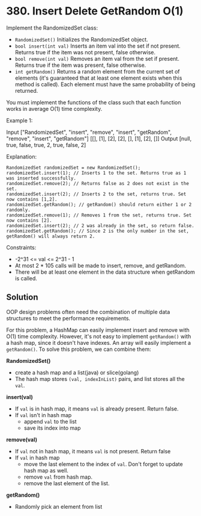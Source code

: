 # 380. Insert Delete GetRandom O(1)
Implement the RandomizedSet class:

* `RandomizedSet()` Initializes the RandomizedSet object.
* `bool insert(int val)` Inserts an item val into the set if not present. Returns true if the item was not present, false otherwise.
* `bool remove(int val)` Removes an item val from the set if present. Returns true if the item was present, false otherwise.
* `int getRandom()` Returns a random element from the current set of elements (it's guaranteed that at least one element exists when this method is called). Each element must have the same probability of being returned.

You must implement the functions of the class such that each function works in average O(1) time complexity.

Example 1:

Input
["RandomizedSet", "insert", "remove", "insert", "getRandom", "remove", "insert", "getRandom"]
[[], [1], [2], [2], [], [1], [2], []]
Output
[null, true, false, true, 2, true, false, 2]

Explanation:

```
RandomizedSet randomizedSet = new RandomizedSet();
randomizedSet.insert(1); // Inserts 1 to the set. Returns true as 1 was inserted successfully.
randomizedSet.remove(2); // Returns false as 2 does not exist in the set.
randomizedSet.insert(2); // Inserts 2 to the set, returns true. Set now contains [1,2].
randomizedSet.getRandom(); // getRandom() should return either 1 or 2 randomly.
randomizedSet.remove(1); // Removes 1 from the set, returns true. Set now contains [2].
randomizedSet.insert(2); // 2 was already in the set, so return false.
randomizedSet.getRandom(); // Since 2 is the only number in the set, getRandom() will always return 2.
 ```

Constraints:

* -2^31 <= val <= 2^31 - 1
* At most 2 * 105 calls will be made to insert, remove, and getRandom.
* There will be at least one element in the data structure when getRandom is called.

## Solution
OOP design problems often need the combination of multiple data structures to meet the performance requirements.

For this problem, a HashMap can easily implement insert and remove with O(1) time complexity. However, it's not easy to implement `getRandom()` with a hash map, since it doesn't have indexes. An array will easily implement a `getRandom()`. To solve this problem, we can combine them:

**RandomizedSet()**

* create a hash map and a list(java) or slice(golang)
* The hash map stores `(val, indexInList)` pairs, and list stores all the `val`.

**insert(val)**

* If `val` is in hash map, it means `val` is already present. Return false.
* If `val` isn't in hash map
    - append `val` to the list
    - save its index into map

**remove(val)**

* If `val` not in hash map, it means `val` is not present. Return false
* If `val` in hash map
    - move the last element to the index of `val`. Don't forget to update hash map as well.
    - remove `val` from hash map.
    - remove the last element of the list.

**getRandom()**

* Randomly pick an element from list
